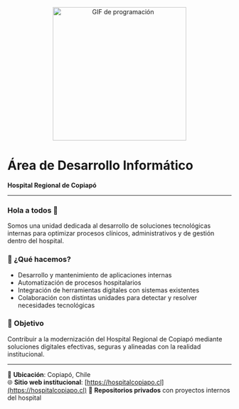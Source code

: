 <!-- Puedes subir un GIF institucional o uno simple con temática de desarrollo -->
<p align="center">
  <img src="https://media4.giphy.com/media/v1.Y2lkPTc5MGI3NjExOHJkY21reXV6Nm5xcm85MnlrMGI4YnYzdGw5enEzN204OXhsaGkwOCZlcD12MV9pbnRlcm5hbF9naWZfYnlfaWQmY3Q9Zw/SWoSkN6DxTszqIKEqv/giphy.gif" width="300" alt="GIF de programación">
</p>

# Área de Desarrollo Informático
**Hospital Regional de Copiapó**

---

### Hola a todos 👋

Somos una unidad dedicada al desarrollo de soluciones tecnológicas internas para optimizar procesos clínicos, administrativos y de gestión dentro del hospital.

### 💼 ¿Qué hacemos?
- Desarrollo y mantenimiento de aplicaciones internas
- Automatización de procesos hospitalarios
- Integración de herramientas digitales con sistemas existentes
- Colaboración con distintas unidades para detectar y resolver necesidades tecnológicas

### 🎯 Objetivo
Contribuir a la modernización del Hospital Regional de Copiapó mediante soluciones digitales efectivas, seguras y alineadas con la realidad institucional.

---

📍 **Ubicación**: Copiapó, Chile  
🌐 **Sitio web institucional**: [https://hospitalcopiapo.cl](https://hospitalcopiapo.cl)
🔐 **Repositorios privados** con proyectos internos del hospital
